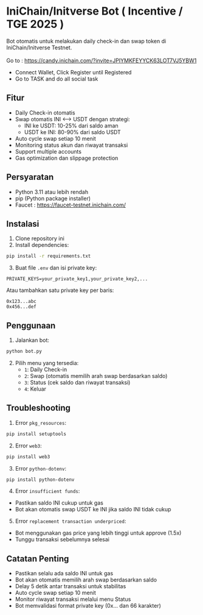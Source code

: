# IniChain/Initverse Bot ( Incentive / TGE 2025 )

Bot otomatis untuk melakukan daily check-in dan swap token di IniChain/Initverse Testnet.
<br><br> Go to : https://candy.inichain.com/?invite=JPIYMKFEYYCK63LOT7VJ5YBW1
- Connect Wallet, Click Register until Registered
- Go to TASK and do all social task

## Fitur
- Daily Check-in otomatis
- Swap otomatis INI ⟷ USDT dengan strategi:
  - INI ke USDT: 10-25% dari saldo aman
  - USDT ke INI: 80-90% dari saldo USDT
- Auto cycle swap setiap 10 menit
- Monitoring status akun dan riwayat transaksi
- Support multiple accounts
- Gas optimization dan slippage protection

## Persyaratan
- Python 3.11 atau lebih rendah
- pip (Python package installer)
- Faucet : https://faucet-testnet.inichain.com/

## Instalasi
1. Clone repository ini
2. Install dependencies:
```bash
pip install -r requirements.txt
```
3. Buat file `.env` dan isi private key:
```
PRIVATE_KEYS=your_private_key1,your_private_key2,...
```
Atau tambahkan satu private key per baris:
```
0x123...abc
0x456...def
```

## Penggunaan
1. Jalankan bot:
```bash
python bot.py
```

2. Pilih menu yang tersedia:
   - `1`: Daily Check-in
   - `2`: Swap (otomatis memilih arah swap berdasarkan saldo)
   - `3`: Status (cek saldo dan riwayat transaksi)
   - `4`: Keluar

## Troubleshooting
1. Error `pkg_resources`:
```bash
pip install setuptools
```

2. Error `web3`:
```bash
pip install web3
```

3. Error `python-dotenv`:
```bash
pip install python-dotenv
```

4. Error `insufficient funds`:
- Pastikan saldo INI cukup untuk gas
- Bot akan otomatis swap USDT ke INI jika saldo INI tidak cukup

5. Error `replacement transaction underpriced`:
- Bot menggunakan gas price yang lebih tinggi untuk approve (1.5x)
- Tunggu transaksi sebelumnya selesai

## Catatan Penting
- Pastikan selalu ada saldo INI untuk gas
- Bot akan otomatis memilih arah swap berdasarkan saldo
- Delay 5 detik antar transaksi untuk stabilitas
- Auto cycle swap setiap 10 menit
- Monitor riwayat transaksi melalui menu Status
- Bot memvalidasi format private key (0x... dan 66 karakter) 
